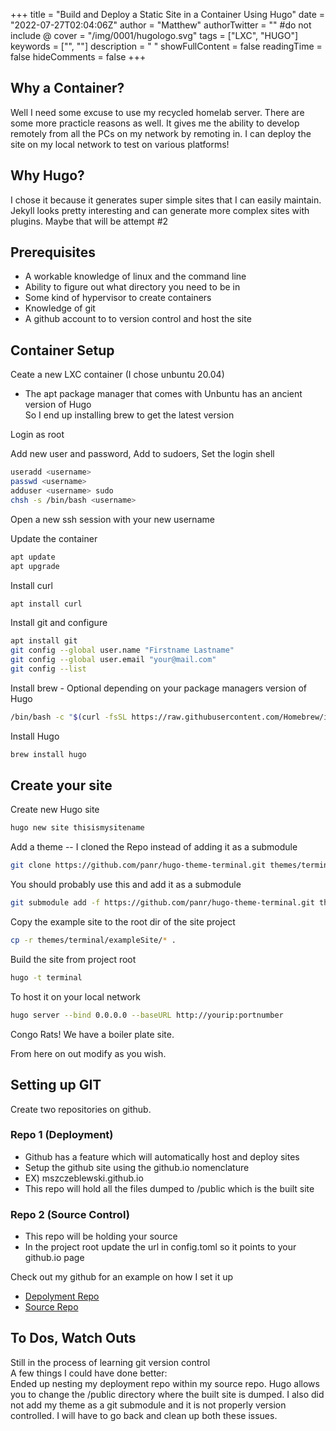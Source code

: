 +++
title = "Build and Deploy a Static Site in a Container Using Hugo"
date = "2022-07-27T02:04:06Z"
author = "Matthew"
authorTwitter = "" #do not include @
cover = "/img/0001/hugologo.svg"
tags = ["LXC", "HUGO"]
keywords = ["", ""]
description = " "
showFullContent = false
readingTime = false
hideComments = false
+++
## Why a Container?
Well I need some excuse to use my recycled homelab server. 
There are some more practicle reasons as well. 
It gives me the ability to develop remotely from all the PCs on my network by remoting in.
I can deploy the site on my local network to test on various platforms!
## Why Hugo?
I chose it because it generates super simple sites that I can easily maintain. 
Jekyll looks pretty interesting and can generate more complex sites with plugins. 
Maybe that will be attempt #2  
## Prerequisites
- A workable knowledge of linux and the command line
- Ability to figure out what directory you need to be in
- Some kind of hypervisor to create containers
- Knowledge of git
- A github account to to version control and host the site  

## Container Setup
Ceate a new LXC container (I chose unbuntu 20.04)  
- The apt package manager that comes with Unbuntu has an ancient version of Hugo  
So I end up installing brew to get the latest version   

Login as root  

Add new user and password, Add to sudoers, Set the login shell  

```bash
useradd <username>
passwd <username>  
adduser <username> sudo
chsh -s /bin/bash <username>
```
Open a new ssh session with your new username  

Update the container
```bash
apt update
apt upgrade
```
Install curl 
```bash
apt install curl
```
Install git and configure  
```bash
apt install git
git config --global user.name "Firstname Lastname"
git config --global user.email "your@mail.com"
git config --list
```
Install brew - Optional depending on your package managers version of Hugo
```bash
/bin/bash -c "$(curl -fsSL https://raw.githubusercontent.com/Homebrew/install/HEAD/install.sh)"
```
Install Hugo
```bash
brew install hugo
```
## Create your site
Create new Hugo site
```bash
hugo new site thisismysitename
```
Add a theme -- I cloned the Repo instead of adding it as a submodule
```bash
git clone https://github.com/panr/hugo-theme-terminal.git themes/terminal
```
You should probably use this and add it as a submodule
```bash
git submodule add -f https://github.com/panr/hugo-theme-terminal.git themes/terminal
```

Copy the example site to the root dir of the site project
```bash
cp -r themes/terminal/exampleSite/* .
```

Build the site from project root
```bash
hugo -t terminal
```  
To host it on your local network  
```sh
hugo server --bind 0.0.0.0 --baseURL http://yourip:portnumber
```

Congo Rats! We have a boiler plate site.  

From here on out modify as you wish.


## Setting up GIT
Create two repositories on github. 
### Repo 1 (Deployment)
- Github has a feature which will automatically host and deploy sites
- Setup the github site using the github.io nomenclature
- EX) mszczeblewski.github.io
- This repo will hold all the files dumped to /public which is the built site
### Repo 2 (Source Control)
- This repo will be holding your source
- In the project root update the url in config.toml so it points to your github.io page 

Check out my github for an example on how I set it up
 - [Depolyment Repo]
 - [Source Repo]
 
 [Source Repo]: <https://github.com/MSzczeblewski/blog>
 [Depolyment Repo]: <https://github.com/MSzczeblewski/mszczeblewski.github.io>

## To Dos, Watch Outs
Still in the process of learning git version control  
A few things I could have done better:  
Ended up nesting my deployment repo within my source repo. 
Hugo allows you to change the /public directory where the built site is dumped.
I also did not add my theme as a git submodule and it is not properly version controlled. I will have to go back and clean up both these issues.

